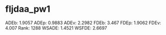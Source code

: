 # fljdaa_pw1

ADEb: 1.9057
ADEp: 0.9883
ADEv: 2.2982
FDEb: 3.467
FDEp: 1.9062
FDEv: 4.007
Rank: 1288
WSADE: 1.4521
WSFDE: 2.6697